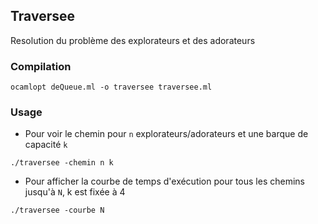 ## Traversee

Resolution du problème des explorateurs et des adorateurs

### Compilation

```
ocamlopt deQueue.ml -o traversee traversee.ml
```

### Usage

* Pour voir le chemin pour ```n``` explorateurs/adorateurs et une barque de capacité ```k```

```
./traversee -chemin n k
```

* Pour afficher la courbe de temps d'exécution pour tous les chemins jusqu'à ```N```, k est fixée à 4

```
./traversee -courbe N
```
